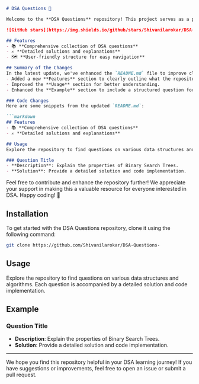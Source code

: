 ```markdown
# DSA Questions 🚀

Welcome to the **DSA Questions** repository! This project serves as a platform for developers and learners to practice and enhance their skills in Data Structures and Algorithms (DSA). This repository is designed to help you improve your understanding of various data structures and algorithms through a collection of questions and solutions.

![GitHub stars](https://img.shields.io/github/stars/Shivanilarokar/DSA-Questions-?style=social) ![Forks](https://img.shields.io/github/forks/Shivanilarokar/DSA-Questions-?style=social)

## Features
- 📚 **Comprehensive collection of DSA questions**
- ✍️ **Detailed solutions and explanations**
- 🗺️ **User-friendly structure for easy navigation**

## Summary of the Changes
In the latest update, we've enhanced the `README.md` file to improve clarity and provide better guidance to users. The following changes have been made:
- Added a new **Features** section to clearly outline what the repository offers.
- Improved the **Usage** section for better understanding.
- Enhanced the **Example** section to include a structured question format.

### Code Changes
Here are some snippets from the updated `README.md`:

```markdown
## Features
- 📚 **Comprehensive collection of DSA questions**
- ✍️ **Detailed solutions and explanations**
```

```markdown
## Usage
Explore the repository to find questions on various data structures and algorithms. Each question is accompanied by a detailed solution and code implementation.
```

```markdown
### Question Title
- **Description**: Explain the properties of Binary Search Trees.
- **Solution**: Provide a detailed solution and code implementation.
```

Feel free to contribute and enhance the repository further! We appreciate your support in making this a valuable resource for everyone interested in DSA. Happy coding! 🎉

## Installation
To get started with the DSA Questions repository, clone it using the following command:

```bash
git clone https://github.com/Shivanilarokar/DSA-Questions-
```

## Usage
Explore the repository to find questions on various data structures and algorithms. Each question is accompanied by a detailed solution and code implementation.

## Example
### Question Title
- **Description**: Explain the properties of Binary Search Trees.
- **Solution**: Provide a detailed solution and code implementation.

---

We hope you find this repository helpful in your DSA learning journey! If you have suggestions or improvements, feel free to open an issue or submit a pull request.
```